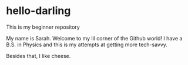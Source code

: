 # hello-darling

This is my beginner repository

My name is Sarah. Welcome to my lil corner of the Github world! I have a B.S. in Physics and this is my attempts at getting more tech-savvy. 

Besides that, I like cheese.
